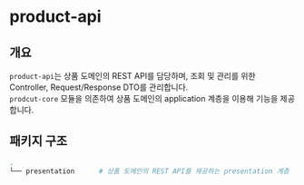 # product-api

## 개요
`product-api`는 상품 도메인의 REST API를 담당하며, 조회 및 관리를 위한 Controller, Request/Response DTO를 관리합니다.  
`prodcut-core` 모듈을 의존하여 상품 도메인의 application 계층을 이용해 기능을 제공합니다.

## 패키지 구조
```bash
.
└── presentation      # 상품 도메인의 REST API를 제공하는 presentation 계층
```
